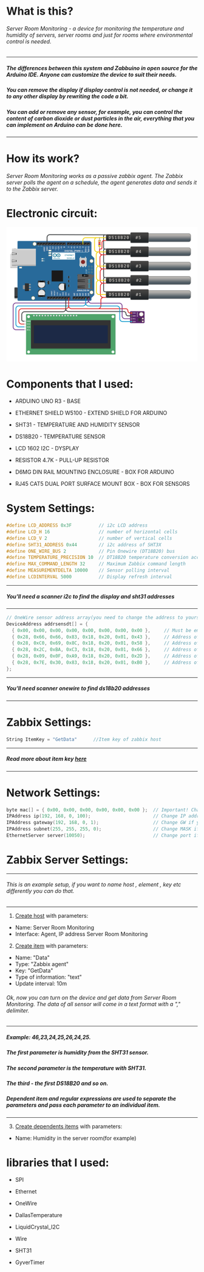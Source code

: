 # What is this?
###### Server Room Monitoring - a device for monitoring the temperature and humidity of servers, server rooms and just for rooms where environmental control is needed.


------------

##### The differences between this system and Zabbuino in open source for the Arduino IDE. Anyone can customize the device to suit their needs. 
##### You can remove the display if display control is not needed, or change it to any other display by rewriting the code a bit. 
##### You can add or remove any sensor, for example, you can control the content of carbon dioxide or dust particles in the air, everything that you can implement on Arduino can be done here.

------------

# How its work?
###### Server Room Monitoring works as a passive zabbix agent. The Zabbix server polls the agent on a schedule, the agent generates data and sends it to the Zabbix server.


# Electronic circuit:
![Shema](circuit.png)

# Components that I used:
- ARDUINO UNO R3 - BASE

- ETHERNET SHIELD W5100 - EXTEND SHIELD FOR ARDUINO

- SHT31 - TEMPERATURE AND HUMIDITY SENSOR

- DS18B20 - TEMPERATURE SENSOR

- LCD 1602 I2C - DYSPLAY

- RESISTOR 4.7K - PULL-UP RESISTOR

- D6MG DIN RAIL MOUNTING ENCLOSURE - BOX FOR ARDUINO

- RJ45 CAT5 DUAL PORT SURFACE MOUNT BOX - BOX FOR SENSORS



# System Settings:
```cpp
#define LCD_ADDRESS 0x3F          // i2c LCD address
#define LCD_H 16                  // number of horizontal cells
#define LCD_V 2                   // number of vertical cells
#define SHT31_ADDRESS 0x44        // i2c address of SHT3X
#define ONE_WIRE_BUS 2            // Pin Onewire (DT18B20) bus
#define TEMPERATURE_PRECISION 10  // DT18B20 temperature conversion accuracy
#define MAX_COMMAND_LENGTH 32     // Maximum Zabbix command length
#define MEASUREMENTDELTA 10000    // Sensor polling interval
#define LCDINTERVAL 5000          // Display refresh interval
```


------------
##### You'll need a scanner i2c to find the display and sht31 addresses
------------
```cpp
// OneWire sensor address array(you need to change the address to yours)
DeviceAddress addrsensdt[] = {
  { 0x00, 0x00, 0x00, 0x00, 0x00, 0x00, 0x00, 0x00 },	  // Must be emty (0x00)
  { 0x28, 0x66, 0x66, 0x83, 0x18, 0x20, 0x01, 0x43 },	  // Address of the first sensor
  { 0x28, 0xC0, 0x69, 0x8C, 0x18, 0x20, 0x01, 0x58 },	  // Address of the second sensor
  { 0x28, 0x2C, 0xBA, 0xC3, 0x18, 0x20, 0x01, 0x66 },	  // Address of the third sensor
  { 0x28, 0x09, 0x0F, 0xA9, 0x18, 0x20, 0x01, 0x2D },	  // Address of the fourth sensor
  { 0x28, 0x7E, 0x30, 0x83, 0x18, 0x20, 0x01, 0xB0 },	  // Address of the fifth sensor
};
```
------------
##### You'll need scanner onewire to find ds18b20 addresses 
------------
# Zabbix Settings:
```cpp
String ItemKey = "GetData"      //Item key of zabbix host
```
------------
##### Read more about item key [here](https://www.zabbix.com/documentation/current/en/manual/config/items/item)
------------

# Network Settings:
```cpp
byte mac[] = { 0x00, 0x00, 0x00, 0x00, 0x00, 0x00 };  // Important! Change MAC address! It must be unique on your local network.
IPAddress ip(192, 168, 0, 100);                       // Change IP address if you need.
IPAddress gateway(192, 168, 0, 1);                    // Change GW if you need.
IPAddress subnet(255, 255, 255, 0);                   // Change MASK if you need.
EthernetServer server(10050);                         // Change port if you need.
```

# Zabbix Server Settings:
------------
###### This is an example setup, if you want to name host , element , key etc differently you can do that.
------------

1) [Create host](https://www.zabbix.com/documentation/current/en/manual/config/hosts/host) with parameters:
- Name: Server Room Monitoring
- Interface: Agent, IP address Server Room Monitoring

2) [Create item](https://www.zabbix.com/documentation/current/en/manual/config/items/item) with parameters:
- Name: "Data"
- Type: "Zabbix agent"
- Key: "GetData"
- Type of information: "text"
- Update interval: 10m

###### Ok, now you can turn on the device and get data from Server Room Monitoring. The data of all sensor will come in a text format with a "," delimiter.

------------
##### Example: 46,23,24,25,26,24,25.
##### The first parameter is humidity from the SHT31 sensor.
##### The second parameter is the temperature with SHT31.
##### The third - the first DS18B20 and so on.
##### Dependent item and regular expressions are used to separate the parameters and pass each parameter to an individual item.
------------

3) [Create dependents items](https://www.zabbix.com/documentation/current/en/manual/config/items/itemtypes/dependent_items) with parameters:
- Name: Humidity in the server room(for example)

# libraries that I used:
- SPI

- Ethernet

- OneWire

- DallasTemperature

- LiquidCrystal_I2C

- Wire

- SHT31

- GyverTimer


